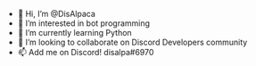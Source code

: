 - 👋 Hi, I’m @DisAlpaca
- 👀 I’m interested in bot programming 
- 🌱 I’m currently learning Python
- 💞️ I’m looking to collaborate on Discord Developers community
- 📫 Add me on Discord! disalpa#6970

<!---
DisAlpaca/DisAlpaca is a ✨ special ✨ repository because its `README.md` (this file) appears on your GitHub profile.
You can click the Preview link to take a look at your changes.
--->
